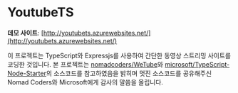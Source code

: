 # YoutubeTS

**데모 사이트**: [http://youtubets.azurewebsites.net/](http://youtubets.azurewebsites.net/)

이 프로젝트는 TypeScript와 Expressjs를 사용하여 간단한 동영상 스트리밍 사이트를 코딩한 것입니다. 본 프로젝트는 [nomadcoders/WeTube](https://github.com/nomadcoders/WeTube)와 [microsoft/TypeScript-Node-Starter](https://github.com/microsoft/TypeScript-Node-Starter/blob/master/README.md)의 소스코드를 참고하였음을 밝히며 멋진 소스코드를 공유해주신 Nomad Coders와 Microsoft에게 감사의 말씀을 올립니다.
